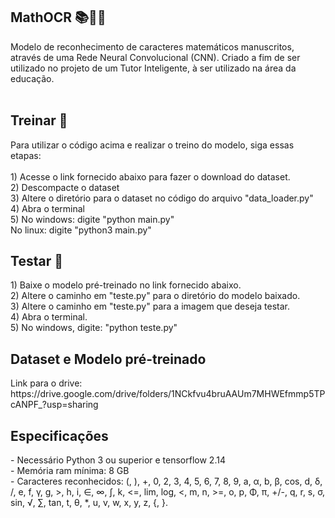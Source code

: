 ## MathOCR 📚🔢📝
Modelo de reconhecimento de caracteres matemáticos manuscritos, através de uma Rede Neural Convolucional (CNN). Criado a fim de ser utilizado no projeto de um Tutor Inteligente, à ser utilizado na área da educação. <br><br>

<h2>Treinar 🔢</h2> 
Para utilizar o código acima e realizar o treino do modelo, siga essas etapas:
<br><br>
1) Acesse o link fornecido abaixo para fazer o download do dataset.<br>
2) Descompacte o dataset<br>
3) Altere o diretório para o dataset no código do arquivo "data_loader.py"<br>
4) Abra o terminal<br>
5) No windows: digite "python main.py"<br>
   No linux: digite "python3 main.py"<br>


<h2>Testar 📝</h2>
1) Baixe o modelo pré-treinado no link fornecido abaixo.<br>
2) Altere o caminho em "teste.py" para o diretório do modelo baixado.<br>
3) Altere o caminho em "teste.py" para a imagem que deseja testar.<br>
4) Abra o terminal.<br>
5) No windows, digite: "python teste.py"

<h2>Dataset e Modelo pré-treinado</h2>
Link para o drive: https://drive.google.com/drive/folders/1NCkfvu4bruAAUm7MHWEfmmp5TPcANPF_?usp=sharing

<h2>Especificações</h2>
- Necessário Python 3 ou superior e tensorflow 2.14<br>
- Memória ram mínima: 8 GB<br>
- Caracteres reconhecidos: (, ), +, 0, 2, 3, 4, 5, 6, 7, 8, 9, a, α, b, β, cos, d, δ, /, e, f, γ, g, >, h, i, ∈, ∞, ∫, k, <=, lim, log, <, m, n, >=, o, p, Φ, π, +/-, q, r, s, σ, sin, √, ∑, tan, t, θ, *, u, v, w, x, y, z, {, }.
